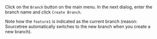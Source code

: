 Click on the `Branch` button on the main menu. In the next dialog, enter the branch name and click `Create Branch`.

<pic eager src="{{baseUrl}}/gitAndGithub/branch/images/sourcetree_1.png" height="150" />
<p/>

Note how the `feature1` is indicated as the current branch (reason: Sourcetree automatically switches to the new branch when you create a new branch).

<pic eager src="{{baseUrl}}/gitAndGithub/branch/images/sourcetree_2.png" height="150" />
<p/>
